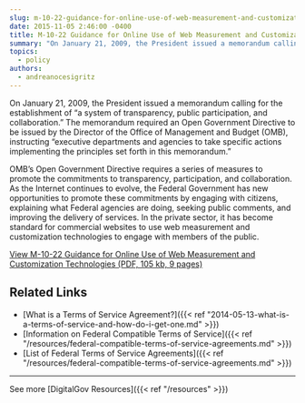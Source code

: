 ```yaml
---
slug: m-10-22-guidance-for-online-use-of-web-measurement-and-customization-technologies
date: 2015-11-05 2:46:00 -0400
title: M-10-22 Guidance for Online Use of Web Measurement and Customization Technologies
summary: "On January 21, 2009, the President issued a memorandum calling for the establishment of &ldquo;a system of transparency, public participation, and collaboration.&rdquo; The memorandum required an Open Government Directive to be issued by the Director of the Office of Management and Budget (OMB), instructing &ldquo;executive departments and agencies to take specific actions implementing the principles"
topics:
  - policy
authors:
  - andreanocesigritz
---
```


On January 21, 2009, the President issued a memorandum calling for the establishment of “a system of transparency, public participation, and collaboration.” The memorandum required an Open Government Directive to be issued by the Director of the Office of Management and Budget (OMB), instructing “executive departments and agencies to take specific actions implementing the principles set forth in this memorandum.”

OMB’s Open Government Directive requires a series of measures to promote the commitments to transparency, participation, and collaboration. As the Internet continues to evolve, the Federal Government has new opportunities to promote these commitments by engaging with citizens, explaining what Federal agencies are doing, seeking public comments, and improving the delivery of services. In the private sector, it has become standard for commercial websites to use web measurement and customization technologies to engage with members of the public.

[View M-10-22 Guidance for Online Use of Web Measurement and Customization Technologies (PDF, 105 kb, 9 pages)](https://obamawhitehouse.archives.gov/sites/default/files/omb/assets/memoranda_2010/m10-22.pdf)

## Related Links

- [What is a Terms of Service Agreement?]({{< ref "2014-05-13-what-is-a-terms-of-service-and-how-do-i-get-one.md" >}})
- [Information on Federal Compatible Terms of Service]({{< ref "/resources/federal-compatible-terms-of-service-agreements.md" >}})
- [List of Federal Terms of Service Agreements]({{< ref "/resources/federal-compatible-terms-of-service-agreements.md" >}})

---

See more [DigitalGov Resources]({{< ref "/resources" >}})
